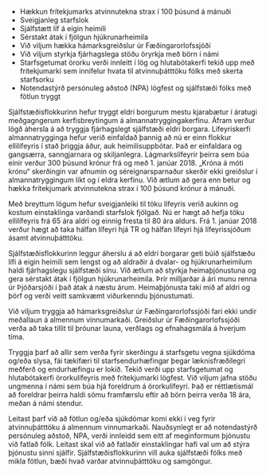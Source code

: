 - Hækkun frítekjumarks atvinnutekna strax í 100 þúsund á mánuði
- Sveigjanleg starfslok
- Sjálfstætt líf á eigin heimili
- Sérstakt átak í fjölgun hjúkrunarheimila
- Við viljum hækka hámarksgreiðslur úr Fæðingarorlofssjóði
- Við viljum styrkja fjárhagslega stöðu öryrkja með börn í námi
- Starfsgetumat örorku verði innleitt í lög og hlutabótakerfi tekið upp með frítekjumarki sem innifelur hvata til atvinnuþátttöku fólks með skerta starfsorku
- Notendastýrð persónuleg aðstoð (NPA) lögfest og sjálfstæði fólks með fötlun tryggt

Sjálfstæðisflokkurinn hefur tryggt eldri borgurum mestu kjarabætur í áratugi meðgagngerum kerfisbreytingum á almannatryggingakerfinu. Áfram verður lögð áhersla á að tryggja fjárhagslegt sjálfstæði eldri borgara. Lífeyriskerfi almannatrygginga hefur verið einfaldað þannig að nú er einn flokkur ellilífeyris í stað þriggja áður, auk heimilisuppbótar. Það er einfaldara og gangsærra, sanngjarnara og skiljanlegra. Lágmarkslífeyrir þeirra sem búa einir verður 300 þúsund krónur frá og með 1. janúar 2018. „Króna á móti krónu“ skerðingin var afnumin og séreignarsparnaður skerðir ekki greiðslur í almannatryggingum líkt og í eldra kerfinu. Við ætlum að gera enn betur og hækka frítekjumark atvinnutekna strax í 100 þúsund krónur á mánuði.

Með breyttum lögum hefur sveigjanleiki til töku lífeyris verið aukinn og kostum einstaklinga varðandi starfslok fjölgað. Nú er hægt að hefja töku ellilífeyris frá 65 ára aldri og einnig fresta til 80 ára aldurs. Frá 1. janúar 2018 verður hægt að taka hálfan lífeyri hjá TR og hálfan lífeyri hjá lífeyrissjóðum ásamt atvinnuþátttöku.

Sjálfstæðisflokkurinn leggur áherslu á að eldri borgarar geti búið sjálfstæðu lífi á eigin heimili sem lengst og að aldraðir á dvalar- og hjúkrunarheimilum haldi fjárhagslegu sjálfstæði sínu. Við ætlum að styrkja heimaþjónustuna og gera sérstakt átak í fjölgun hjúkrunarheimila. Þrír milljarðar á ári munu renna úr Þjóðarsjóði í það átak á næstu árum. Heimaþjónusta taki mið af aldri og þörf og verði veitt samkvæmt viðurkenndu þjónustumati.

Við viljum tryggja að hámarksgreiðslur úr Fæðingarorlofssjóði fari ekki undir meðallaun á almennum vinnumarkaði. Greiðslur úr Fæðingarorlofssjóði verða að taka tillit til þróunar launa, verðlags og efnahagsmála á hverjum tíma.

Tryggja þarf að allir sem verða fyrir skerðingu á starfsgetu vegna sjúkdóma og/eða slysa, fái tækifæri til starfsendurhæfingar þegar læknisfræðilegri meðferð og endurhæfingu er lokið. Tekið verði upp starfsgetumat og hlutabótakerfi örorkulífeyris með frítekjumarki lögfest. Við viljum jafna stöðu ungmenna í námi sem búa hjá foreldrum á örorkulífeyri. Það er réttlætismál að foreldrar þeirra haldi sömu framfærslu eftir að börn þeirra verða 18 ára, meðan á námi stendur.

Leitast þarf við að fötlun og/eða sjúkdómar komi ekki í veg fyrir atvinnuþátttöku á almennum vinnumarkaði. Nauðsynlegt er að notendastýrð persónuleg aðstoð, NPA, verði innleidd sem eitt af meginformum þjónustu við fatlað fólk. Leitast skal við að fatlaðir einstaklingar hafi val um að stýra þjónustu sinni sjálfir. Sjálfstæðisflokkurinn vill auka sjálfstæði fólks með mikla fötlun, bæði hvað varðar atvinnuþátttöku og samgöngur.
